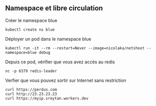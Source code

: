 ## Namespace et libre circulation


Créer le namespace blue 
```shell
kubectl create ns blue
```

Déployer un pod dans le namespace blue
```shell
kubectl run -it --rm --restart=Never --image=nicolaka/netshoot --namespace=blue debug
```

Depuis ce pod, vérifier que vous avez accès au redis
```shell
nc -p 6379 redis-leader 
```

Verfier que vous pouvez sortir sur Internet sans restriction
```shell
curl https://perdus.com
curl http://23.23.23.23
curl https://myip.sreytan.workers.dev
```
